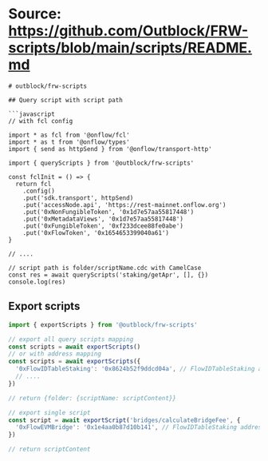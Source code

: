 # Source: https://github.com/Outblock/FRW-scripts/blob/main/scripts/README.md

```
# outblock/frw-scripts

## Query script with script path

```javascript
// with fcl config

import * as fcl from '@onflow/fcl'
import * as t from '@onflow/types'
import { send as httpSend } from '@onflow/transport-http'

import { queryScripts } from '@outblock/frw-scripts'

const fclInit = () => {
  return fcl
    .config()
    .put('sdk.transport', httpSend)
    .put('accessNode.api', 'https://rest-mainnet.onflow.org')
    .put('0xNonFungibleToken', '0x1d7e57aa55817448')
    .put('0xMetadataViews', '0x1d7e57aa55817448')
    .put('0xFungibleToken', '0xf233dcee88fe0abe')
    .put('0xFlowToken', '0x1654653399040a61')
}

// ....

// script path is folder/scriptName.cdc with CamelCase
const res = await queryScripts('staking/getApr', [], {})
console.log(res)
```

## Export scripts

```javascript
import { exportScripts } from '@outblock/frw-scripts'

// export all query scripts mapping
const scripts = await exportScripts()
// or with address mapping
const scripts = await exportScripts({
  '0xFlowIDTableStaking': '0x8624b52f9ddcd04a', // FlowIDTableStaking address replace
  // ....
})

// return {folder: {scriptName: scriptContent}}

// export single script
const script = await exportScript('bridges/calculateBridgeFee', {
  '0xFlowEVMBridge': '0x1e4aa0b87d10b141', // FlowIDTableStaking address replace
})

// return scriptContent
```

```